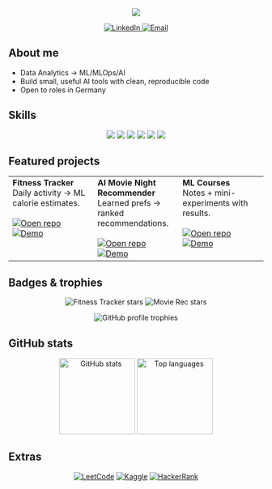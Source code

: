 <!-- CLEAN, COHESIVE THEME: midnight slate + cyan/purple accents -->

<!-- Banner -->
<p align="center">
  <img src="https://capsule-render.vercel.app/api?type=rect&height=160&color=0:0a1020,100:261447&text=Manan%20Gaur&fontColor=E6E6F0&fontSize=44&animation=fadeIn&desc=Data%20%E2%80%A2%20ML%20%E2%80%A2%20GenAI&descAlign=50&descAlignY=85&descSize=18"/>
</p>

<!-- CTAs -->
<p align="center">
  <a href="https://linkedin.com/in/YOUR-LINKEDIN">
    <img alt="LinkedIn" src="https://img.shields.io/badge/LinkedIn-0A66C2?style=for-the-badge&logo=linkedin&logoColor=white">
  </a>
  <a href="mailto:manangaurdev27@gmail.com">
    <img alt="Email" src="https://img.shields.io/badge/Email-0891B2?style=for-the-badge&logo=gmail&logoColor=white">
  </a>
</p>

## About me
- Data Analytics → ML/MLOps/AI  
- Build small, useful AI tools with clean, reproducible code  
- Open to roles in Germany

## Skills
<p align="center">
  <img src="https://img.shields.io/badge/Python-0F172A?style=for-the-badge&logo=python&logoColor=22D3EE"/>
  <img src="https://img.shields.io/badge/Pandas-0F172A?style=for-the-badge&logo=pandas&logoColor=A78BFA"/>
  <img src="https://img.shields.io/badge/NumPy-0F172A?style=for-the-badge&logo=numpy&logoColor=22D3EE"/>
  <img src="https://img.shields.io/badge/scikit--learn-0F172A?style=for-the-badge&logo=scikitlearn&logoColor=F59E0B"/>
  <img src="https://img.shields.io/badge/SQL-0F172A?style=for-the-badge&logo=postgresql&logoColor=22D3EE"/>
  <img src="https://img.shields.io/badge/GitHub%20Actions-0F172A?style=for-the-badge&logo=githubactions&logoColor=A78BFA"/>
</p>

## Featured projects
<table>
<tr>

<td width="33%" valign="top">
<b>Fitness Tracker</b><br/>
Daily activity → ML calorie estimates.<br/><br/>
<a href="https://github.com/manangaurdev/Fitness-Tracker">
  <img src="https://img.shields.io/badge/Open%20repo-1F2937?style=for-the-badge&logo=github&logoColor=FFFFFF" alt="Open repo">
</a>
<a href="https://github.com/manangaurdev/Fitness-Tracker/tree/main/assets">
  <img src="https://img.shields.io/badge/Demo-06B6D4?style=for-the-badge" alt="Demo">
</a>
<!-- When you add assets/demo.png, uncomment the line below
<br/><br/><img src="https://raw.githubusercontent.com/manangaurdev/Fitness-Tracker/main/assets/demo.png" alt="Fitness demo"/>
-->
</td>

<td width="33%" valign="top">
<b>AI Movie Night Recommender</b><br/>
Learned prefs → ranked recommendations.<br/><br/>
<a href="https://github.com/manangaurdev/AI-Movie-Night-Recommendation-Tool">
  <img src="https://img.shields.io/badge/Open%20repo-1F2937?style=for-the-badge&logo=github&logoColor=FFFFFF" alt="Open repo">
</a>
<a href="https://github.com/manangaurdev/AI-Movie-Night-Recommendation-Tool/tree/main/assets">
  <img src="https://img.shields.io/badge/Demo-06B6D4?style=for-the-badge" alt="Demo">
</a>
<!-- When you add assets/demo.png, uncomment the line below
<br/><br/><img src="https://raw.githubusercontent.com/manangaurdev/AI-Movie-Night-Recommendation-Tool/main/assets/demo.png" alt="Movie demo"/>
-->
</td>

<td width="33%" valign="top">
<b>ML Courses</b><br/>
Notes + mini-experiments with results.<br/><br/>
<a href="https://github.com/manangaurdev/Machine-Learning-Courses">
  <img src="https://img.shields.io/badge/Open%20repo-1F2937?style=for-the-badge&logo=github&logoColor=FFFFFF" alt="Open repo">
</a>
<a href="https://github.com/manangaurdev/portfolio/tree/main/02-machine-learning/machine-learning-courses/assets">
  <img src="https://img.shields.io/badge/Demo-06B6D4?style=for-the-badge" alt="Demo">
</a>
<!-- When you add assets/demo.png, uncomment the line below
<br/><br/><img src="https://raw.githubusercontent.com/manangaurdev/portfolio/main/02-machine-learning/machine-learning-courses/assets/demo.png" alt="Courses demo"/>
-->
</td>

</tr>
</table>

## Badges & trophies
<p align="center">
  <img src="https://img.shields.io/github/stars/manangaurdev/Fitness-Tracker?label=Fitness%20Tracker%20Stars&style=flat&color=A78BFA" alt="Fitness Tracker stars">
  <img src="https://img.shields.io/github/stars/manangaurdev/AI-Movie-Night-Recommendation-Tool?label=Movie%20Rec%20Stars&style=flat&color=22D3EE" alt="Movie Rec stars">
</p>
<p align="center">
  <img src="https://github-profile-trophy.vercel.app/?username=manangaurdev&theme=tokyonight&no-frame=true&row=1&column=6" alt="GitHub profile trophies"/>
</p>

## GitHub stats
<p align="center">
  <img src="https://github-readme-stats.vercel.app/api?username=manangaurdev&show_icons=true&hide_border=true&theme=tokyonight" height="150" alt="GitHub stats"/>
  <img src="https://github-readme-stats.vercel.app/api/top-langs/?username=manangaurdev&layout=compact&hide_border=true&theme=tokyonight" height="150" alt="Top languages"/>
</p>

## Extras
<p align="center">
  <a href="https://leetcode.com/YOUR_USERNAME/"><img src="https://img.shields.io/badge/LeetCode-FFA116?style=for-the-badge&logo=leetcode&logoColor=white" alt="LeetCode"/></a>
  <a href="https://www.kaggle.com/YOUR_USERNAME"><img src="https://img.shields.io/badge/Kaggle-20BEFF?style=for-the-badge&logo=kaggle&logoColor=white" alt="Kaggle"/></a>
  <a href="https://www.hackerrank.com/YOUR_USERNAME"><img src="https://img.shields.io/badge/HackerRank-22C55E?style=for-the-badge&logo=hackerrank&logoColor=white" alt="HackerRank"/></a>
</p>


